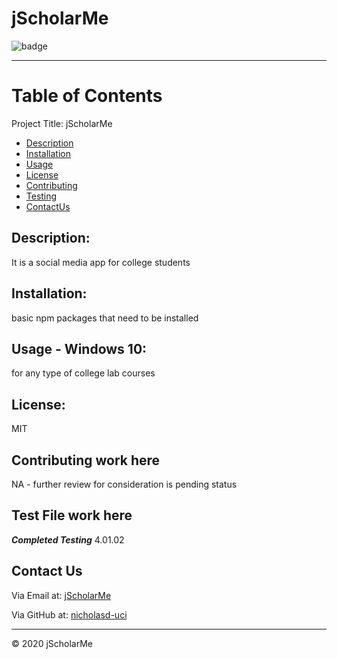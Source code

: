 
# jScholarMe

![badge](https://img.shields.io/badge/license-MIT-blue.svg) 
        
 - - - 

# Table of Contents

Project Title: jScholarMe

- [Description](#description)
- [Installation](#installation)
- [Usage](#usage)
- [License](#license)
- [Contributing](#contributing)
- [Testing](#testing)
- [ContactUs](#contactus)


## Description:

It is a social media app for college students

## Installation:
            
basic npm packages that need to be installed

## Usage - Windows 10:
            
for any type of college lab courses

## License:

MIT

## Contributing work here

NA - further review for consideration is pending status

## Test File work here

***Completed Testing***
4.01.02

## Contact Us

Via Email at: [jScholarMe](mailto:nicholas.dallas0@gmail.com)

Via GitHub at: [nicholasd-uci](https://github.com/nicholasd-uci)

- - -
© 2020 jScholarMe
